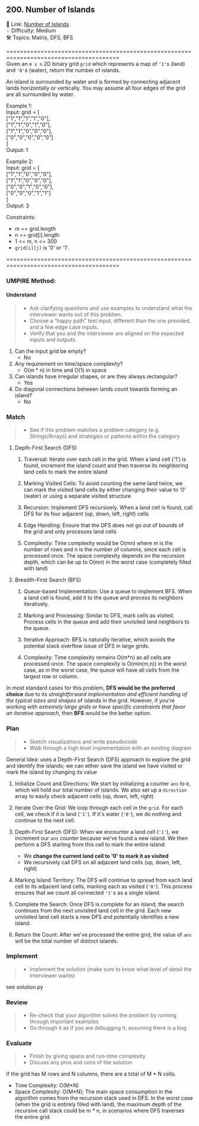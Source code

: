 ## 200. Number of Islands
🔗  Link: [Number of Islands](https://leetcode.com/problems/number-of-islands/description/)<br>
💡 Difficulty: Medium<br>
🛠️ Topics: Matrix, DFS, BFS<br>

=======================================================================================<br>
Given an `m x n` 2D binary grid `grid` which represents a map of `'1'`s (land) and `'0'`s (water), return the number of islands.<br>

An island is surrounded by water and is formed by connecting adjacent lands horizontally or vertically. You may assume all four edges of the grid are all surrounded by water.<br>

Example 1:<br>
Input: grid = [<br>
  ["1","1","1","1","0"],<br>
  ["1","1","0","1","0"],<br>
  ["1","1","0","0","0"],<br>
  ["0","0","0","0","0"]<br>
]<br>
Output: 1<br>

Example 2:<br>
Input: grid = [<br>
  ["1","1","0","0","0"],<br>
  ["1","1","0","0","0"],<br>
  ["0","0","1","0","0"],<br>
  ["0","0","0","1","1"]<br>
]<br>
Output: 3<br>


Constraints:<br>
- m == grid.length
- n == grid[i].length
- 1 <= m, n <= 300
- `grid[i][j]` is '0' or '1'.

=======================================================================================<br>
### UMPIRE Method:
#### Understand

> - Ask clarifying questions and use examples to understand what the interviewer wants out of this problem.
> - Choose a “happy path” test input, different than the one provided, and a few edge case inputs. 
> - Verify that you and the interviewer are aligned on the expected inputs and outputs.
1. Can the input grid be empty?
    - No
2. Any requirement on time/space complexity?
    - O(m * n) in time and O(1) in space 
3. Can islands have irregular shapes, or are they always rectangular?
    - Yes
4. Do diagonal connections between lands count towards forming an island?
    - No

### Match
> - See if this problem matches a problem category (e.g. Strings/Arrays) and strategies or patterns within the category

1. Depth-First Search (DFS)
    1) Traversal: Iterate over each cell in the grid. When a land cell ('1') is found, increment the island count and then traverse its neighboring land cells to mark the entire island

    2) Marking Visited Cells: To avoid counting the same land twice, we can mark the visited land cells by either changing their value to '0' (water) or using a separate visited structure

    3) Recursion: Implement DFS recursively. When a land cell is found, call DFS for its four adjacent (up, down, left, right) cells

    4) Edge Handling: Ensure that the DFS does not go out of bounds of the grid and only processes land cells

    5) Complexity: Time complexity would be O(mn) where m is the number of rows and n is the number of columns, since each cell is processed once. The space complexity depends on the recursion depth, which can be up to O(mn) in the worst case (completely filled with land)

2. Breadth-First Search (BFS)
    1) Queue-based Implementation: Use a queue to implement BFS. When a land cell is found, add it to the queue and process its neighbors iteratively.

    2) Marking and Processing: Similar to DFS, mark cells as visited. Process cells in the queue and add their unvisited land neighbors to the queue.

    3) Iterative Approach: BFS is naturally iterative, which avoids the potential stack overflow issue of DFS in large grids.

    4) Complexity: Time complexity remains O(m*n) as all cells are processed once. The space complexity is O(min(m,n)) in the worst case, as in the worst case, the queue will have all cells from the largest row or column.

In most standard cases for this problem, **DFS would be the preferred choice** due to its *straightforward implementation and efficient handling of the typical sizes and shapes* of islands in the grid. However, if you're working with *extremely large grids or have specific constraints that favor an iterative approach*, then **BFS** would be the better option.


### Plan
> - Sketch visualizations and write pseudocode
> - Walk through a high level implementation with an existing diagram

General Idea: uses a Depth-First Search (DFS) approach to explore the grid and identify the islands; we can either save the island we have visited or mark the island by changing its value

1) Initialize Count and Directions: We start by initializing a counter `ans` to `0`, which will hold our total number of islands. We also set up a `direction` array to easily check adjacent cells (up, down, left, right)

2) Iterate Over the Grid: We loop through each cell in the `grid`. For each cell, we check if it is land (`'1'`). If it's water (`'0'`), we do nothing and continue to the next cell.

3) Depth-First Search (DFS): When we encounter a land cell (`'1'`), we increment our `ans` counter because we've found a new island. We then perform a DFS starting from this cell to mark the entire island:

    - We **change the current land cell to '0' to mark it as visited**
    - We recursively call DFS on all adjacent land cells (up, down, left, right)

4) Marking Island Territory: The DFS will continue to spread from each land cell to its adjacent land cells, marking each as visited (`'0'`). This process ensures that we count all connected `'1'`s as a single island.

5) Complete the Search: Once DFS is complete for an island, the search continues from the next unvisited land cell in the grid. Each new unvisited land cell starts a new DFS and potentially identifies a new island.

6) Return the Count: After we've processed the entire grid, the value of `ans` will be the total number of distinct islands.



### Implement
> - Implement the solution (make sure to know what level of detail the interviewer wants)

see solution.py

### Review
> - Re-check that your algorithm solves the problem by running through important examples
> - Go through it as if you are debugging it, assuming there is a bug
### Evaluate
> - Finish by giving space and run-time complexity
> - Discuss any pros and cons of the solution

If the grid has M rows and N columns, there are a total of M * N cells.

- Time Complexity: O(M*N)
- Space Complexity: O(M*N); The main space consumption in the algorithm comes from the recursion stack used in DFS. In the worst case (when the grid is entirely filled with land), the maximum depth of the recursive call stack could be m * n, in scenarios where DFS traverses the entire grid.